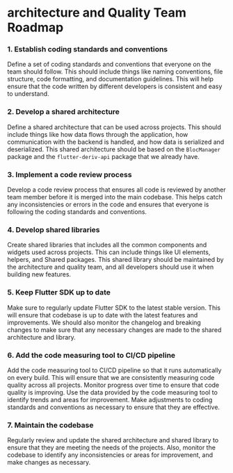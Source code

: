 # architecture and Quality Team Roadmap

### 1. Establish coding standards and conventions

Define a set of coding standards and conventions that everyone on the team should follow. This should include things like naming conventions, file structure, code formatting, and documentation guidelines. This will help ensure that the code written by different developers is consistent and easy to understand.

### 2. Develop a shared architecture

Define a shared architecture that can be used across projects. This should include things like how data flows through the application, how communication with the backend is handled, and how data is serialized and deserialized. This shared architecture should be based on the `BlocManager` package and the `flutter-deriv-api` package that we already have.

### 3. Implement a code review process

Develop a code review process that ensures all code is reviewed by another team member before it is merged into the main codebase. This helps catch any inconsistencies or errors in the code and ensures that everyone is following the coding standards and conventions.

### 4. Develop shared libraries

Create shared libraries that includes all the common components and widgets used across projects. This can include things like UI elements, helpers, and Shared packages. This shared library should be maintained by the architecture and quality team, and all developers should use it when building new features.

### 5. Keep Flutter SDK up to date

Make sure to regularly update Flutter SDK to the latest stable version. This will ensure that codebase is up to date with the latest features and improvements. We should also monitor the changelog and breaking changes to make sure that any necessary changes are made to the shared architecture and library.

### 6. Add the code measuring tool to CI/CD pipeline

Add the code measuring tool to CI/CD pipeline so that it runs automatically on every build. This will ensure that we are consistently measuring code quality across all projects. Monitor progress over time to ensure that code quality is improving. Use the data provided by the code measuring tool to identify trends and areas for improvement. Make adjustments to coding standards and conventions as necessary to ensure that they are effective.

### 7. Maintain the codebase

Regularly review and update the shared architecture and shared library to ensure that they are meeting the needs of the projects. Also, monitor the codebase to identify any inconsistencies or areas for improvement, and make changes as necessary.
